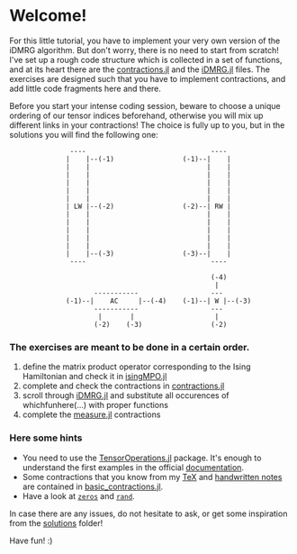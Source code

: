 # Welcome!

For this little tutorial, you have to implement your very own version of the iDMRG algorithm.
But don't worry, there is no need to start from scratch!
I've set up a rough code structure which is collected in a set of functions, and at its heart there are the [contractions.jl](contractions.jl) and the [iDMRG.jl](iDMRG.jl) files.
The exercises are designed such that you have to implement contractions, and add little code fragments here and there.

Before you start your intense coding session, beware to choose a unique ordering of our tensor indices beforehand, otherwise you will mix up different links in your contractions!
The choice is fully up to you, but in the solutions you will find the following one:

```
               ----                               ---- 
              |    |--(-1)                 (-1)--|    |
              |    |                             |    |
              |    |                             |    |
              |    |                             |    |
              |    |                             |    |
              |    |                             |    |
              | LW |--(-2)                 (-2)--| RW |
              |    |                             |    |
              |    |                             |    |
              |    |                             |    |
              |    |                             |    |
              |    |                             |    |
              |    |--(-3)                 (-3)--|    |
               ----                               ---- 
              
                                                  (-4)      
                                                   |        
                     -----------                  ---       
              (-1)--|    AC     |--(-4)    (-1)--| W |--(-3)
                     -----------                  ---       
                      |       |                    |        
                     (-2)    (-3)                 (-2)      
```

### The exercises are meant to be done in a certain order.
1. define the matrix product operator corresponding to the Ising Hamiltonian and check it in [isingMPO.jl](isingMPO.jl)
2. complete and check the contractions in [contractions.jl](contractions.jl)
3. scroll through [iDMRG.jl](iDMRG.jl) and substitute all occurences of whichfunhere(...) with proper functions 
4. complete the [measure.jl](measure.jl) contractions

### Here some hints
- You need to use the [TensorOperations.jl](https://github.com/Jutho/TensorOperations.jl) package.
It's enough to understand the first examples in the official [documentation](https://jutho.github.io/TensorOperations.jl/stable/indexnotation/).
- Some contractions that you know from my [TeX](notes_TeX.pdf) and [handwritten notes](notes_handwritten.pdf) are contained in [basic_contractions.jl](solutions/basic_contractions.jl).
- Have a look at [`zeros`](https://docs.julialang.org/en/v1/base/arrays/#Base.zeros) and [`rand`](https://docs.julialang.org/en/v1/stdlib/Random/#Base.rand).

In case there are any issues, do not hesitate to ask, or get some inspiration from the [solutions](solutions) folder!

Have fun! :)